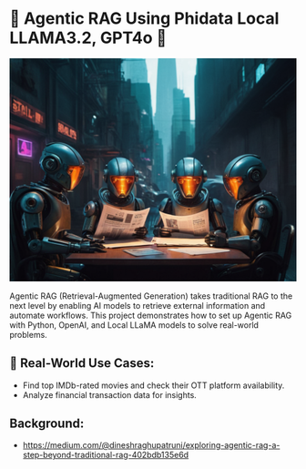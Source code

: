# 🌟 Agentic RAG Using Phidata Local LLAMA3.2, GPT4o 🌟

![Project Logo](./img/AgenticRAG.png)

Agentic RAG (Retrieval-Augmented Generation) takes traditional RAG to the next level by enabling AI models to retrieve external information and automate workflows. This project demonstrates how to set up Agentic RAG with Python, OpenAI, and Local LLaMA models to solve real-world problems.

## 🚀 Real-World Use Cases:

- Find top IMDb-rated movies and check their OTT platform availability.
- Analyze financial transaction data for insights.

## Background:

- https://medium.com/@dineshraghupatruni/exploring-agentic-rag-a-step-beyond-traditional-rag-402bdb135e6d
